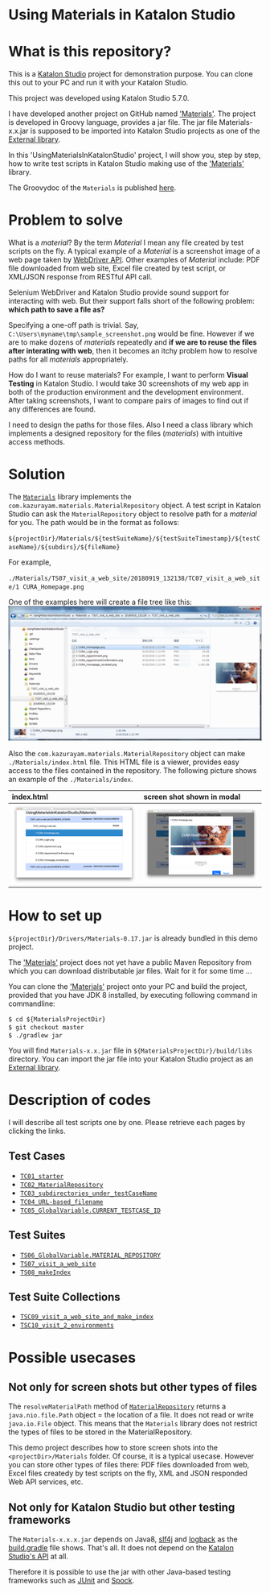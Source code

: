 Using Materials in Katalon Studio
=====================================

# What is this repository?

This is a [Katalon Studio](https://www.katalon.com/) project for demonstration purpose. You can clone this out to your PC and run it with your Katalon Studio.

This project was developed using Katalon Studio 5.7.0.

I have developed another project on GitHub named ['Materials'](https://github.com/kazurayam/Materials). The project is developed in Groovy language, provides a jar file. The jar file Materials-x.x.jar is supposed to be imported into Katalon Studio projects as one of the [External library](https://docs.katalon.com/display/KD/External+Libraries).

In this 'UsingMaterialsInKatalonStudio' project, I will show you, step by step, how to write test scripts in Katalon Studio making use of the  ['Materials'](https://github.com/kazurayam/Materials) library.

The Groovydoc of the `Materials` is published [here](https://kazurayam.github.io/Materials/).

# Problem to solve

What is a *material*? By the term *Material* I mean any file created by test scripts on the fly. A typical example of a *Material* is a screenshot image of a web page taken by [WebDriver API](https://seleniumhq.github.io/selenium/docs/api/java/org/openqa/selenium/TakesScreenshot.html). Other examples of *Material* include: PDF file downloaded from web site, Excel file created by test script, or XML/JSON response from RESTful API call.

Selenium WebDriver and Katalon Studio provide sound support for interacting with web. But their support falls short of the following  problem: **which path to save a file as?**

Specifying a one-off path is trivial. Say, `C:\Users\myname\tmp\sample_screenshot.png` would be fine. However if we are to make dozens of *materials* repeatedly and **if we are to reuse the files after interating with web**, then it becomes an itchy problem how to resolve paths for all *materials* appropriately.

How do I want to reuse materials? For example, I want to perform **Visual Testing** in Katalon Studio. I would take 30 screenshots of my web app in both of the production environment and the development environment. After taking screenshots, I want to compare  pairs of images to find out if any differences are found.

I need to design the paths for those files. Also I need a class library which implements a designed repository for the files (*materials*) with intuitive access methods.

# Solution

The [`Materials`](https://github.com/kazurayam/Materials) library implements the  `com.kazurayam.materials.MaterialRepository` object. A test script in Katalon Studio can ask the  `MaterialRepository` object to resolve path for a *material* for you. The path would be in the format as follows:

`${projectDir}/Materials/${testSuiteName}/${testSuiteTimestamp}/${testCaseName}/${subdirs}/${fileName}`

For example,

`./Materials/TS07_visit_a_web_site/20180919_132138/TC07_visit_a_web_site/1 CURA_Homepage.png`

One of the examples here will create a file tree like this:
![TSC10_marked](docs/images/TS07_tree.png)

Also the `com.kazurayam.materials.MaterialRepository` object can make `./Materials/index.html` file. This HTML file is a viewer, provides easy access to the files contained in the repository. The following picture shows an example of the `./Materials/index`.

| index.html | screen shot shown in modal |
|:-----------|:---------------------------|
| ![index](docs/images/index.png) | ![index_modal](docs/images/index_modal.png) |

# How to set up

`${projectDir}/Drivers/Materials-0.17.jar` is already bundled in this demo project.

The ['Materials'](https://github.com/kazurayam/Materials) project does not yet have a public Maven Repository from which you can download distributable jar files. Wait for it for some time ...

You can clone the  ['Materials'](https://github.com/kazurayam/Materials) project onto your PC and build the project, provided that you have JDK 8 installed, by executing following command in commandline:

```
$ cd ${MaterialsProjectDir}
$ git checkout master
$ ./gradlew jar
```

You will find `Materials-x.x.jar` file in `${MaterialsProjectDir}/build/libs` directory. You can import the jar file into your Katalon Studio project as an [External library](https://docs.katalon.com/display/KD/External+Libraries).

# Description of codes

I will describe all test scripts one by one. Please retrieve each pages by clicking the links.

## Test Cases

- [`TC01_starter`](./TC01_starter.md)
- [`TC02_MaterialRepository`](./TC02_MaterialRepository.md)
- [`TC03_subdirectories_under_testCaseName`](./TC03_subdirectories_under_testCaseName.md)
- [`TC04_URL-based_filename`](./TC04_URL-based_filename.md)
- [`TC05_GlobalVariable.CURRENT_TESTCASE_ID`](./TC05_GlobalVariable.CURRENT_TESTCASE_ID.md)

## Test Suites

- [`TS06_GlobalVariable.MATERIAL_REPOSITORY`](./TS06_GlobalVariable.MATERIAL_REPOSITORY.md)
- [`TS07_visit_a_web_site`](./TS07_visit_a_web_site.md)
- [`TS08_makeIndex`](./TS08_makeIndex.md)

## Test Suite Collections

- [`TSC09_visit_a_web_site_and_make_index`](./TSC09_visit_a_web_site_and_make_index.md)
- [`TSC10_visit_2_environments`](./TSC10_visit_2_environments.md)


# Possible usecases

## Not only for screen shots but other types of files

The `resolveMaterialPath` method of [`MaterialRepository`]( https://kazurayam.github.io/Materials/com/kazurayam/materials/MaterialRepository.html) returns a `java.nio.file.Path` object = the location of a file. It does not read or write `java.io.File` object. This means that the `Materials` library does not restrict the types of files to be stored in the MaterialRepository.

This demo project describes how to store screen shots into the `<projectDir>/Materials` folder. Of course, it is a typical usecase. However you can store other types of files there: PDF files downloaded from web, Excel files createdy by test scripts on the fly, XML and JSON responded Web API services, etc.



## Not only for Katalon Studio but other testing frameworks

The `Materials-x.x.x.jar` depends on Java8, [slf4j](https://www.slf4j.org/) and [logback](https://logback.qos.ch/) as the  [build.gradle](https://github.com/kazurayam/Materials/blob/master/build.gradle) file shows. That's all. It does not depend on the [Katalon Studio's API](https://api-docs.katalon.com/) at all.

Therefore it is possible to use the jar with other Java-based testing frameworks such as [JUnit](https://junit.org/junit5/) and [Spock](http://spockframework.org/).
